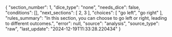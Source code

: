 {
  "section_number": 1,
  "dice_type": "none",
  "needs_dice": false,
  "conditions": [],
  "next_sections": [
    2,
    3
  ],
  "choices": [
    "go left",
    "go right"
  ],
  "rules_summary": "In this section, you can choose to go left or right, leading to different outcomes.",
  "error": null,
  "source": "analysis",
  "source_type": "raw",
  "last_update": "2024-12-19T11:33:28.220434"
}